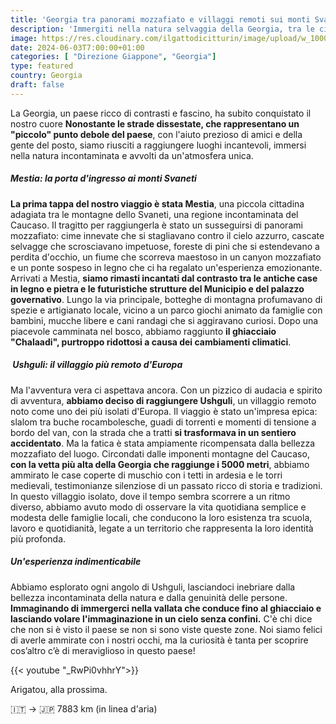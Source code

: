 ```yaml
---
title: 'Georgia tra panorami mozzafiato e villaggi remoti sui monti Svaneti'
description: 'Immergiti nella natura selvaggia della Georgia, tra le cime innevate dello Svaneti e i villaggi tradizionali. Esplora Ushguli, il villaggio più alto d''Europa, e vivi un''esperienza indimenticabile.'
image: https://res.cloudinary.com/ilgattodicitturin/image/upload/w_1000/f_auto,q_auto:eco/v1713011125/Articoli/Direzione%20giappone/Direzione19/ushguli-dall-alto_hzhbkm.jpg
date: 2024-06-03T7:00:00+01:00
categories: [ "Direzione Giappone", "Georgia"]
type: featured  
country: Georgia 
draft: false
---
```


La Georgia, un paese ricco di contrasti e fascino, ha subito conquistato il nostro cuore  **Nonostante le strade dissestate, che rappresentano un "piccolo" punto debole del paese**, con l'aiuto prezioso di amici e della gente del posto, siamo riusciti a raggiungere luoghi incantevoli, immersi nella natura incontaminata e avvolti da un'atmosfera unica.

##### Mestia: la porta d'ingresso ai monti Svaneti 

**La prima tappa del nostro viaggio è stata Mestia**, una piccola cittadina adagiata tra le montagne dello Svaneti, una regione incontaminata del Caucaso. Il tragitto per raggiungerla è stato un susseguirsi di panorami mozzafiato: cime innevate che si stagliavano contro il cielo azzurro, cascate selvagge che scrosciavano impetuose, foreste di pini che si estendevano a perdita d'occhio, un fiume che scorreva maestoso in un canyon mozzafiato e un ponte sospeso in legno che ci ha regalato un'esperienza emozionante.
Arrivati a Mestia, **siamo rimasti incantati dal contrasto tra le antiche case in legno e pietra e le futuristiche strutture del Municipio e del palazzo governativo**. Lungo la via principale,  botteghe di montagna profumavano di spezie e artigianato locale, vicino a un parco giochi animato da famiglie con bambini, mucche libere e cani randagi che si aggiravano curiosi.
Dopo una piacevole camminata nel bosco, abbiamo raggiunto **il ghiacciaio "Chalaadi", purtroppo ridottosi a causa dei cambiamenti climatici**. 

#####  Ushguli: il villaggio più remoto d'Europa

Ma l'avventura vera ci aspettava ancora. Con un pizzico di audacia e spirito di avventura, **abbiamo deciso di raggiungere Ushguli**, un villaggio remoto noto come uno dei più isolati d'Europa. Il viaggio è stato un'impresa epica: slalom tra buche rocambolesche, guadi di torrenti e momenti di tensione a bordo del van, con la strada che a tratti **si trasformava in un sentiero accidentato**.
Ma la fatica è stata ampiamente ricompensata dalla bellezza mozzafiato del luogo. Circondati dalle imponenti montagne del Caucaso, **con la vetta più alta della Georgia che raggiunge i 5000 metri**, abbiamo ammirato le case coperte di muschio con i tetti in ardesia e le torri medievali, testimonianze silenziose di un passato ricco di storia e tradizioni.
In questo villaggio isolato, dove il tempo sembra scorrere a un ritmo diverso, abbiamo avuto modo di osservare la vita quotidiana semplice e modesta delle famiglie locali, che conducono la loro esistenza tra scuola, lavoro e quotidianità, legate a un territorio che rappresenta la loro identità più profonda.

##### Un'esperienza indimenticabile

Abbiamo esplorato ogni angolo di Ushguli, lasciandoci inebriare dalla bellezza incontaminata della natura e dalla genuinità delle persone. **Immaginando di immergerci nella vallata che conduce fino al ghiacciaio e lasciando volare l'immaginazione in un cielo senza confini.** 
C'è chi dice che non si è visto il paese se non si sono viste queste zone. Noi siamo felici di averle ammirate con i nostri occhi, ma la curiosità è tanta per scoprire cos’altro c’è di meraviglioso in questo paese!

{{< youtube "_RwPi0vhhrY">}}

Arigatou, alla prossima.

🇮🇹 → 🇯🇵 7883 km (in linea d'aria)
